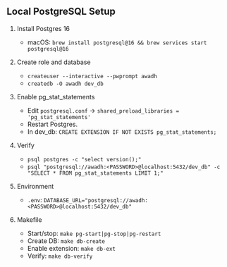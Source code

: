 ## Local PostgreSQL Setup

1) Install Postgres 16
   - macOS: `brew install postgresql@16 && brew services start postgresql@16`

2) Create role and database
   - `createuser --interactive --pwprompt awadh`
   - `createdb -O awadh dev_db`

3) Enable pg_stat_statements
   - Edit `postgresql.conf` -> `shared_preload_libraries = 'pg_stat_statements'`
   - Restart Postgres.
   - In dev_db: `CREATE EXTENSION IF NOT EXISTS pg_stat_statements;`

4) Verify
   - `psql postgres -c "select version();"`
   - `psql "postgresql://awadh:<PASSWORD>@localhost:5432/dev_db" -c "SELECT * FROM pg_stat_statements LIMIT 1;"`

5) Environment
   - `.env`: `DATABASE_URL="postgresql://awadh:<PASSWORD>@localhost:5432/dev_db"`

6) Makefile
   - Start/stop: `make pg-start|pg-stop|pg-restart`
   - Create DB: `make db-create`
   - Enable extension: `make db-ext`
   - Verify: `make db-verify`
